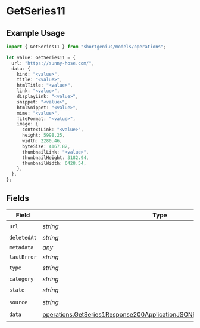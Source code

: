 # GetSeries11

## Example Usage

```typescript
import { GetSeries11 } from "shortgenius/models/operations";

let value: GetSeries11 = {
  url: "https://sunny-hose.com/",
  data: {
    kind: "<value>",
    title: "<value>",
    htmlTitle: "<value>",
    link: "<value>",
    displayLink: "<value>",
    snippet: "<value>",
    htmlSnippet: "<value>",
    mime: "<value>",
    fileFormat: "<value>",
    image: {
      contextLink: "<value>",
      height: 5998.25,
      width: 2280.46,
      byteSize: 4167.82,
      thumbnailLink: "<value>",
      thumbnailHeight: 3182.94,
      thumbnailWidth: 6428.54,
    },
  },
};
```

## Fields

| Field                                                                                                                                                                | Type                                                                                                                                                                 | Required                                                                                                                                                             | Description                                                                                                                                                          |
| -------------------------------------------------------------------------------------------------------------------------------------------------------------------- | -------------------------------------------------------------------------------------------------------------------------------------------------------------------- | -------------------------------------------------------------------------------------------------------------------------------------------------------------------- | -------------------------------------------------------------------------------------------------------------------------------------------------------------------- |
| `url`                                                                                                                                                                | *string*                                                                                                                                                             | :heavy_check_mark:                                                                                                                                                   | N/A                                                                                                                                                                  |
| `deletedAt`                                                                                                                                                          | *string*                                                                                                                                                             | :heavy_minus_sign:                                                                                                                                                   | N/A                                                                                                                                                                  |
| `metadata`                                                                                                                                                           | *any*                                                                                                                                                                | :heavy_minus_sign:                                                                                                                                                   | N/A                                                                                                                                                                  |
| `lastError`                                                                                                                                                          | *string*                                                                                                                                                             | :heavy_minus_sign:                                                                                                                                                   | N/A                                                                                                                                                                  |
| `type`                                                                                                                                                               | *string*                                                                                                                                                             | :heavy_check_mark:                                                                                                                                                   | N/A                                                                                                                                                                  |
| `category`                                                                                                                                                           | *string*                                                                                                                                                             | :heavy_minus_sign:                                                                                                                                                   | N/A                                                                                                                                                                  |
| `state`                                                                                                                                                              | *string*                                                                                                                                                             | :heavy_check_mark:                                                                                                                                                   | N/A                                                                                                                                                                  |
| `source`                                                                                                                                                             | *string*                                                                                                                                                             | :heavy_check_mark:                                                                                                                                                   | N/A                                                                                                                                                                  |
| `data`                                                                                                                                                               | [operations.GetSeries1Response200ApplicationJSONResponseBodyThumbnailData](../../models/operations/getseries1response200applicationjsonresponsebodythumbnaildata.md) | :heavy_check_mark:                                                                                                                                                   | N/A                                                                                                                                                                  |